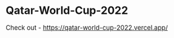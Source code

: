 # Qatar-World-Cup-2022

<span style="font-size:larger;">Check out - <a href="https://qatar-world-cup-2022.vercel.app/">https://qatar-world-cup-2022.vercel.app/</a></span>

